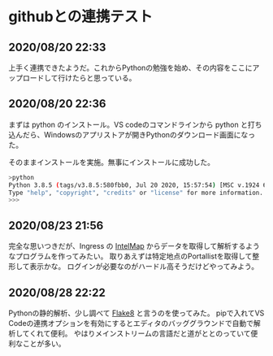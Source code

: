 # githubとの連携テスト

## 2020/08/20 22:33

上手く連携できたようだ。これからPythonの勉強を始め、その内容をここにアップロードして行けたらと思っている。

## 2020/08/20 22:36

まずは python のインストール。VS codeのコマンドラインから python と打ち込んだら、Windowsのアプリストアが開きPythonのダウンロード画面になった。

そのままインストールを実施。無事にインストールに成功した。

```sh
>python
Python 3.8.5 (tags/v3.8.5:580fbb0, Jul 20 2020, 15:57:54) [MSC v.1924 64 bit (AMD64)] on win32
Type "help", "copyright", "credits" or "license" for more information.
>>>
```

## 2020/08/23 21:56

完全な思いつきだが、Ingress の [IntelMap](https://intel.ingress.com/intel) からデータを取得して解析するようなプログラムを作ってみたい。
取りあえずは特定地点のPortallistを取得して整形して表示かな。
ログインが必要なのがハードル高そうだけどやってみよう。

## 2020/08/28 22:22

Pythonの静的解析、少し調べて [Flake8](https://flake8.pycqa.org/en/latest/) と言うのを使ってみた。
pipで入れてVS Codeの連携オプションを有効にするとエディタのバッググラウンドで自動で解析してくれて便利。
やはりメインストリームの言語だと道がととのっていて便利なことが多い。

